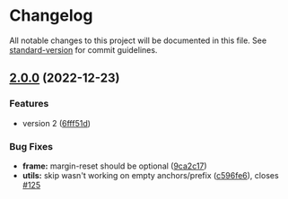 # Changelog

All notable changes to this project will be documented in this file. See
[standard-version](https://github.com/conventional-changelog/standard-version) for commit
guidelines.

## [2.0.0](https://github.com/pixelass/react-stickyroll/compare/v1.2.0...v2.0.0) (2022-12-23)

### Features

- version 2
  ([6fff51d](https://github.com/pixelass/react-stickyroll/commit/6fff51d8c4716410a4370e53ebe52e53996436da))

### Bug Fixes

- **frame:** margin-reset should be optional
  ([9ca2c17](https://github.com/pixelass/react-stickyroll/commit/9ca2c1744fd78460c67e09c8e29d0a179e4baf28))
- **utils:** skip wasn't working on empty anchors/prefix
  ([c596fe6](https://github.com/pixelass/react-stickyroll/commit/c596fe684b925ac9ed7c462f93742862fd8f21d5)),
  closes [#125](https://github.com/pixelass/react-stickyroll/issues/125)

